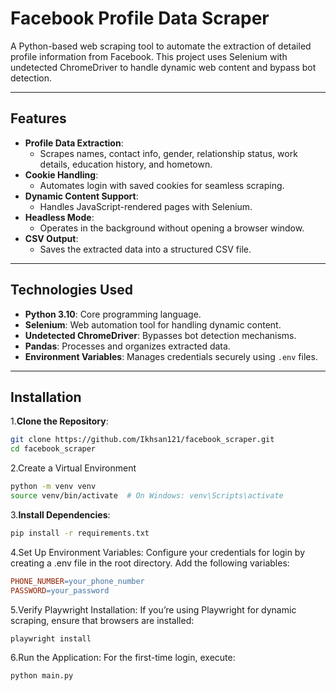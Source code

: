 # **Facebook Profile Data Scraper**

A Python-based web scraping tool to automate the extraction of detailed profile information from Facebook. This project uses Selenium with undetected ChromeDriver to handle dynamic web content and bypass bot detection.

---

## **Features**

- **Profile Data Extraction**:
  - Scrapes names, contact info, gender, relationship status, work details, education history, and hometown.
- **Cookie Handling**:
  - Automates login with saved cookies for seamless scraping.
- **Dynamic Content Support**:
  - Handles JavaScript-rendered pages with Selenium.
- **Headless Mode**:
  - Operates in the background without opening a browser window.
- **CSV Output**:
  - Saves the extracted data into a structured CSV file.

---

## **Technologies Used**

- **Python 3.10**: Core programming language.
- **Selenium**: Web automation tool for handling dynamic content.
- **Undetected ChromeDriver**: Bypasses bot detection mechanisms.
- **Pandas**: Processes and organizes extracted data.
- **Environment Variables**: Manages credentials securely using `.env` files.

---

## **Installation**

1.**Clone the Repository**:
   ```bash
   git clone https://github.com/Ikhsan121/facebook_scraper.git
   cd facebook_scraper
   ```
2.Create a Virtual Environment
```bash
python -m venv venv
source venv/bin/activate  # On Windows: venv\Scripts\activate
```
3.**Install Dependencies**:
   ```bash
   pip install -r requirements.txt
   ```
4.Set Up Environment Variables: Configure your credentials for login by creating a .env file in the root directory. Add the following variables:
```makefile
PHONE_NUMBER=your_phone_number
PASSWORD=your_password
```
5.Verify Playwright Installation: If you’re using Playwright for dynamic scraping, ensure that browsers are installed:
```bash
playwright install
```
6.Run the Application: For the first-time login, execute:
```bash
python main.py
```

